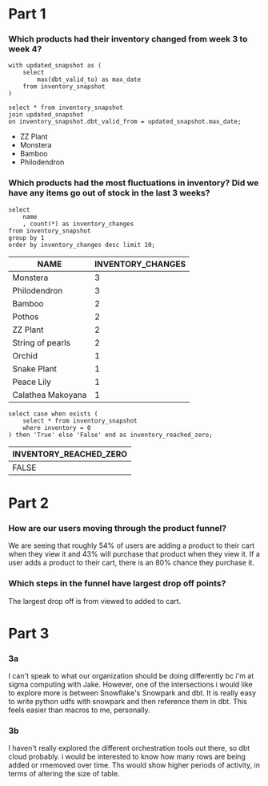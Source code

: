 # Part 1

### Which products had their inventory changed from week 3 to week 4?
```
with updated_snapshot as (
    select 
        max(dbt_valid_to) as max_date 
    from inventory_snapshot
) 

select * from inventory_snapshot
join updated_snapshot
on inventory_snapshot.dbt_valid_from = updated_snapshot.max_date;
```

- ZZ Plant
- Monstera
- Bamboo
- Philodendron


### Which products had the most fluctuations in inventory? Did we have any items go out of stock in the last 3 weeks?
```
select
    name
    , count(*) as inventory_changes
from inventory_snapshot
group by 1
order by inventory_changes desc limit 10;
```
| NAME              | INVENTORY_CHANGES |
| ----------------- | ----------------- |
| Monstera          | 3                 |
| Philodendron      | 3                 |
| Bamboo            | 2                 |
| Pothos            | 2                 |
| ZZ Plant          | 2                 |
| String of pearls  | 2                 |
| Orchid            | 1                 |
| Snake Plant       | 1                 |
| Peace Lily        | 1                 |
| Calathea Makoyana | 1                 |


```
select case when exists (
    select * from inventory_snapshot
    where inventory = 0
) then 'True' else 'False' end as inventory_reached_zero;
```

| INVENTORY_REACHED_ZERO |
| ---------------------- |
| FALSE                  |





# Part 2

### How are our users moving through the product funnel?
We are seeing that roughly 54% of users are adding a product to their cart when they view it and 43% will purchase that product when they view it. If a user adds a product to their cart, there is an 80% chance they purchase it. 

### Which steps in the funnel have largest drop off points?
The largest drop off is from viewed to added to cart.


# Part 3

### 3a
I can't speak to what our organization should be doing differently bc i'm at sigma computing with Jake. However, one of the intersections i would like to explore more is between Snowflake's Snowpark and dbt. It is really easy to write python udfs with snowpark and then reference them in dbt. This feels easier than macros to me, personally. 

### 3b
I haven't really explored the different orchestration tools out there, so dbt cloud probably. i would be interested to know how many rows are being added or rmemoved over time. Ths would show higher periods of activity, in terms of altering the size of table.